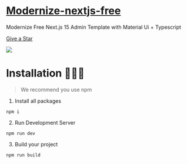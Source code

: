 # <a href="https://github.com/MohammadTahaBatoomi/next-cms">Modernize-nextjs-free</a>
Modernize Free Next.js 15 Admin Template with Material Ui + Typescript 
<!-- Place this tag where you want the button to render. -->
<a class="github-button" href="https://github.com/MohammadTahaBatoomi/next-cms" data-color-scheme="no-preference: light; light: light; dark: dark;" data-icon="octicon-star" data-size="large" aria-label="Star MohammadTahaBatoomi/Modernize-Next-Free on GitHub">Give a Star</a>
<!-- Main image of Template -->

  <img src="https://adminmart.com/wp-content/uploads/2023/03/modernize-free-next-js-admin-template.png" />



# Installation 👨🏻‍💻

> We recommend you use npm

1. Install all packages

```
npm i
```

2. Run Development Server

```
npm run dev
```

3. Build your project

```
npm run build
```
